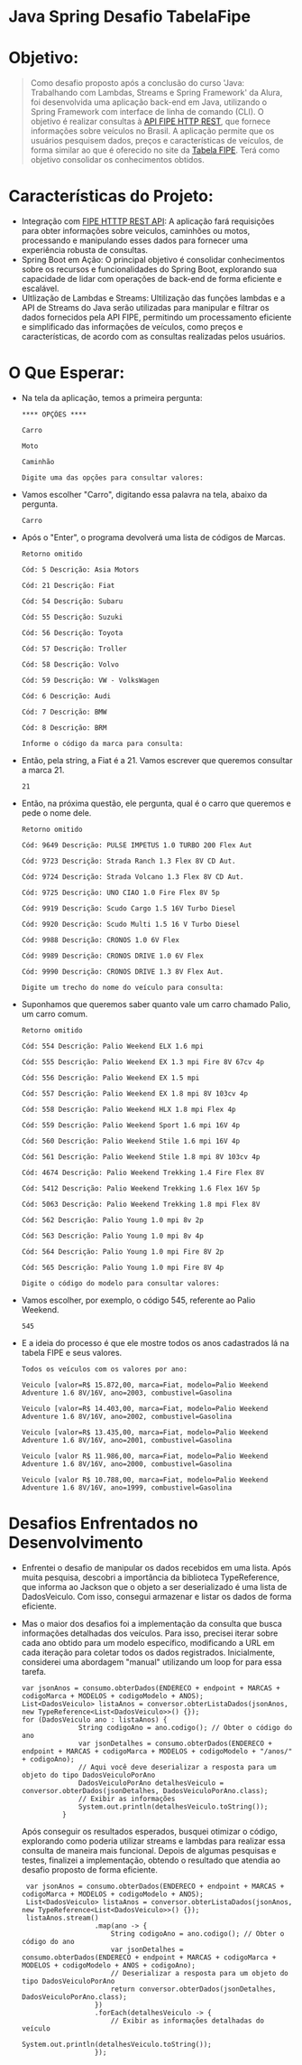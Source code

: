 # Java Spring Desafio TabelaFipe
# Objetivo:
> Como desafio proposto após a conclusão do curso 'Java: Trabalhando com Lambdas, Streams e Spring Framework' da Alura, foi desenvolvida uma aplicação back-end em Java,
> utilizando o Spring Framework com interface de linha de comando (CLI). O objetivo é realizar consultas à [API FIPE HTTP REST](https://deividfortuna.github.io/fipe/), que fornece informações sobre veículos no Brasil.
> A aplicação permite que os usuários pesquisem dados, preços e características de veículos, de forma similar ao que é oferecido no site da [Tabela FIPE](https://veiculos.fipe.org.br/). Terá como objetivo consolidar os conhecimentos obtidos.

# Características do Projeto:
- Integração com [FIPE HTTTP REST API](https://deividfortuna.github.io/fipe/): A aplicação fará requisições para obter informações sobre veiculos, caminhões ou motos, processando e manipulando esses dados para fornecer uma experiência robusta de consultas.
- Spring Boot em Ação: O principal objetivo é consolidar conhecimentos sobre os recursos e funcionalidades do Spring Boot, explorando sua capacidade de lidar com operações de back-end de forma eficiente e escalável.
- Ultlização de Lambdas e Streams: Ultilização das funções lambdas e a API de Streams do Java serão utilizadas para manipular e filtrar os dados fornecidos pela API FIPE, permitindo um processamento eficiente e simplificado das informações de veículos, como preços e características, de acordo com as consultas realizadas pelos usuários.

# O Que Esperar:
- Na tela da aplicação, temos a primeira pergunta:
    ~~~~
    **** OPÇÕES ****

    Carro
    
    Moto
    
    Caminhão
    
    Digite uma das opções para consultar valores:
    ~~~~
- Vamos escolher "Carro", digitando essa palavra na tela, abaixo da pergunta.
  ~~~~
  Carro
  ~~~~
- Após o "Enter", o programa devolverá uma lista de códigos de Marcas.
    ~~~~
    Retorno omitido
    
    Cód: 5 Descrição: Asia Motors
    
    Cód: 21 Descrição: Fiat
    
    Cód: 54 Descrição: Subaru
    
    Cód: 55 Descrição: Suzuki
    
    Cód: 56 Descrição: Toyota
    
    Cód: 57 Descrição: Troller
    
    Cód: 58 Descrição: Volvo
    
    Cód: 59 Descrição: VW - VolksWagen
    
    Cód: 6 Descrição: Audi
    
    Cód: 7 Descrição: BMW
    
    Cód: 8 Descrição: BRM
    
    Informe o código da marca para consulta:
    ~~~~
- Então, pela string, a Fiat é a 21. Vamos escrever que queremos consultar a marca 21.
    ~~~~
    21
    ~~~~
- Então, na próxima questão, ele pergunta, qual é o carro que queremos e pede o nome dele.
  ~~~~
  Retorno omitido
  
  Cód: 9649 Descrição: PULSE IMPETUS 1.0 TURBO 200 Flex Aut

  Cód: 9723 Descrição: Strada Ranch 1.3 Flex 8V CD Aut.
  
  Cód: 9724 Descrição: Strada Volcano 1.3 Flex 8V CD Aut.
  
  Cód: 9725 Descrição: UNO CIAO 1.0 Fire Flex 8V 5p
  
  Cód: 9919 Descrição: Scudo Cargo 1.5 16V Turbo Diesel
  
  Cód: 9920 Descrição: Scudo Multi 1.5 16 V Turbo Diesel
  
  Cód: 9988 Descrição: CRONOS 1.0 6V Flex
  
  Cód: 9989 Descrição: CRONOS DRIVE 1.0 6V Flex
  
  Cód: 9990 Descrição: CRONOS DRIVE 1.3 8V Flex Aut.
  
  Digite um trecho do nome do veículo para consulta:
  ~~~~

- Suponhamos que queremos saber quanto vale um carro chamado Palio, um carro comum.
  ~~~~
  Retorno omitido

  Cód: 554 Descrição: Palio Weekend ELX 1.6 mpi
  
  Cód: 555 Descrição: Palio Weekend EX 1.3 mpi Fire 8V 67cv 4p
  
  Cód: 556 Descrição: Palio Weekend EX 1.5 mpi
  
  Cód: 557 Descrição: Palio Weekend EX 1.8 mpi 8V 103cv 4p
  
  Cód: 558 Descrição: Palio Weekend HLX 1.8 mpi Flex 4p
  
  Cód: 559 Descrição: Palio Weekend Sport 1.6 mpi 16V 4p
  
  Cód: 560 Descrição: Palio Weekend Stile 1.6 mpi 16V 4p
  
  Cód: 561 Descrição: Palio Weekend Stile 1.8 mpi 8V 103cv 4p
  
  Cód: 4674 Descrição: Palio Weekend Trekking 1.4 Fire Flex 8V
  
  Cód: 5412 Descrição: Palio Weekend Trekking 1.6 Flex 16V 5p
  
  Cód: 5063 Descrição: Palio Weekend Trekking 1.8 mpi Flex 8V
  
  Cód: 562 Descrição: Palio Young 1.0 mpi 8v 2p
  
  Cód: 563 Descrição: Palio Young 1.0 mpi 8v 4p
  
  Cód: 564 Descrição: Palio Young 1.0 mpi Fire 8V 2p
  
  Cód: 565 Descrição: Palio Young 1.0 mpi Fire 8V 4p
  
  Digite o código do modelo para consultar valores:
  ~~~~
- Vamos escolher, por exemplo, o código 545, referente ao Palio Weekend.
  ~~~~
  545
  ~~~~
- E a ideia do processo é que ele mostre todos os anos cadastrados lá na tabela FIPE e seus valores.
  ~~~~
  Todos os veículos com os valores por ano:

  Veiculo [valor=R$ 15.872,00, marca=Fiat, modelo=Palio Weekend Adventure 1.6 8V/16V, ano=2003, combustivel=Gasolina
  
  Veiculo [valor=R$ 14.403,00, marca=Fiat, modelo=Palio Weekend Adventure 1.6 8V/16V, ano=2002, combustivel=Gasolina
  
  Veiculo [valor=R$ 13.435,00, marca=Fiat, modelo=Palio Weekend Adventure 1.6 8V/16V, ano=2001, combustivel=Gasolina
  
  Veiculo [valor R$ 11.986,00, marca=Fiat, modelo=Palio Weekend Adventure 1.6 8V/16V, ano=2000, combustivel=Gasolina
  
  Veiculo [valor R$ 10.788,00, marca=Fiat, modelo=Palio Weekend Adventure 1.6 8V/16V, ano=1999, combustivel=Gasolina
  ~~~~
# Desafios Enfrentados no Desenvolvimento
- Enfrentei o desafio de manipular os dados recebidos em uma lista. Após muita pesquisa, descobri a importância da biblioteca TypeReference, que informa ao Jackson que o objeto a ser deserializado é uma lista de DadosVeiculo. Com         isso, consegui armazenar e listar os dados de forma eficiente.
- Mas o maior dos desafios foi a implementação da consulta que busca informações detalhadas dos veículos. Para isso, precisei iterar sobre cada ano obtido para um modelo específico, modificando a URL em cada iteração para coletar todos os dados registrados.         Inicialmente, considerei uma abordagem "manual" utilizando um loop for para essa tarefa.
  ~~~~
  var jsonAnos = consumo.obterDados(ENDERECO + endpoint + MARCAS + codigoMarca + MODELOS + codigoModelo + ANOS);
  List<DadosVeiculo> listaAnos = conversor.obterListaDados(jsonAnos, new TypeReference<List<DadosVeiculo>>() {});
  for (DadosVeiculo ano : listaAnos) {
                String codigoAno = ano.codigo(); // Obter o código do ano
                var jsonDetalhes = consumo.obterDados(ENDERECO + endpoint + MARCAS + codigoMarca + MODELOS + codigoModelo + "/anos/" + codigoAno);
                // Aqui você deve deserializar a resposta para um objeto do tipo DadosVeiculoPorAno
                DadosVeiculoPorAno detalhesVeiculo = conversor.obterDados(jsonDetalhes, DadosVeiculoPorAno.class);
                // Exibir as informações
                System.out.println(detalhesVeiculo.toString());
            }
  ~~~~

    Após conseguir os resultados esperados, busquei otimizar o código, explorando como poderia utilizar streams e lambdas para realizar essa consulta de maneira mais funcional. Depois de algumas pesquisas e testes, finalizei a implementação, obtendo o resultado que     atendia ao desafio proposto de forma eficiente.
  ~~~~
   var jsonAnos = consumo.obterDados(ENDERECO + endpoint + MARCAS + codigoMarca + MODELOS + codigoModelo + ANOS);
   List<DadosVeiculo> listaAnos = conversor.obterListaDados(jsonAnos, new TypeReference<List<DadosVeiculo>>() {});
   listaAnos.stream()
                    .map(ano -> {
                        String codigoAno = ano.codigo(); // Obter o código do ano
                        var jsonDetalhes = consumo.obterDados(ENDERECO + endpoint + MARCAS + codigoMarca + MODELOS + codigoModelo + ANOS + codigoAno);
                        // Deserializar a resposta para um objeto do tipo DadosVeiculoPorAno
                        return conversor.obterDados(jsonDetalhes, DadosVeiculoPorAno.class);
                    })
                    .forEach(detalhesVeiculo -> {
                        // Exibir as informações detalhadas do veículo
                        System.out.println(detalhesVeiculo.toString());
                    });
  ~~~~

